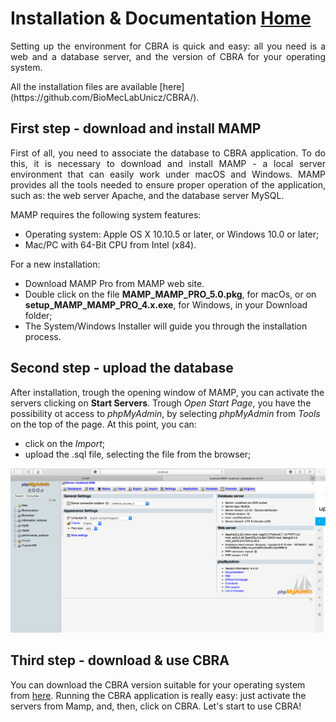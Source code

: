 # Installation & Documentation                                   [Home](https://biomeclabunicz.github.io/CBRA/)
<p align="justify">
Setting up the environment for CBRA is quick and easy: all you need is a web and a database server, and the version of CBRA for your operating system.
</p>
All the installation files are available [here](https://github.com/BioMecLabUnicz/CBRA/).

## First step - download and install MAMP
<p align="justify">
First of all, you need to associate the database to CBRA application. To do this, it is necessary to download and install MAMP - a local server environment that can easily work under macOS and Windows. MAMP provides all the tools needed to ensure proper operation of the application, such as: the web server Apache, and the database server MySQL. 
</p>

MAMP requires the following system features:
* Operating system: Apple OS X 10.10.5 or later, or Windows 10.0 or later;
* Mac/PC with 64-Bit CPU from Intel (x84).

For a new installation:
* Download MAMP Pro from MAMP web site.
* Double click on the file **MAMP_MAMP_PRO_5.0.pkg**, for macOs, or on **setup_MAMP_MAMP_PRO_4.x.exe**, for Windows, in your Download folder;
* The System/Windows Installer will guide you through the installation process. 

## Second step - upload the database
After installation, trough the opening window of MAMP, you can activate the servers clicking on **Start Servers**.
Trough *Open Start Page*, you have the possibility ot access to *phpMyAdmin*, by selecting *phpMyAdmin* from *Tools* on the top of the page. At this point, you can:
* click on the *Import*;
* upload the .sql file, selecting the file from the browser;

![Immagine](https://github.com/BioMecLabUnicz/CBRA/blob/main/Import1.jpg?raw=true)

## Third step - download & use CBRA 
You can download the CBRA version suitable for your operating system from [here](https://github.com/BioMecLabUnicz/CBRA/). Running  the  CBRA  application  is  really  easy:  just  activate  the  servers  from Mamp, and, then, click on CBRA. 
Let's start to use CBRA!

